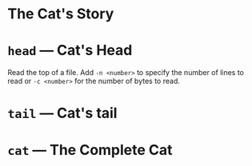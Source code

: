 # The Cat's Story

# `head` — Cat's Head

Read the top of a file. Add `-n <number>` to specify the number of lines to read or `-c <number>` for the number of bytes to read.

# `tail` — Cat's tail

# `cat` — The Complete Cat
